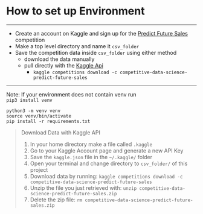 # How to set up Environment

---

- Create an account on Kaggle and sign up for the [Predict Future Sales]() competition  
- Make a top level directory and name it `csv_folder`  
- Save the competition data inside `csv_folder` using either method
   - download the data manually 
   - pull directly with the [Kaggle Api](https://www.kaggle.com/docs/api)
     - `kaggle competitions download -c competitive-data-science-predict-future-sales`

---

Note: If your environment does not contain venv run  
`pip3 install venv`


`python3 -m venv venv`   
`source venv/bin/activate`  
`pip install -r requirements.txt`



> Download Data with Kaggle API  
> 1. In your home directory make a file called `.kaggle`
> 2. Go to your Kaggle Account page and generate a new API Key
> 3. Save the `kaggle.json` file in the `~/.kaggle/` folder
> 4. Open your terminal and change directory to `csv_folder/` of this project 
> 5. Download data by running: `kaggle competitions download -c competitive-data-science-predict-future-sales`
> 6. Unzip the file you just retrieved with: `unzip competitive-data-science-predict-future-sales.zip`
> 7. Delete the zip file: `rm competitive-data-science-predict-future-sales.zip`


